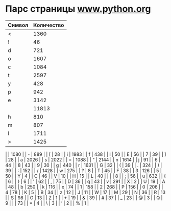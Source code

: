 # Парс страницы www.python.org
| Символ | Количество |
|--------|------------|
| < | 1360 |
| ! | 46 |
| d | 721 |
| o | 1607 |
| c | 1084 |
| t | 2597 |
| y | 428 |
| p | 942 |
| e | 3142 |
|   | 11813 |
| h | 810 |
| m | 807 |
| l | 1711 |
| > | 1425 |
| 
 | 1080 |
| - | 889 |
| [ | 28 |
| i | 1983 |
| f | 438 |
| I | 50 |
| E | 56 |
| 7 | 39 |
| ] | 28 |
| a | 2026 |
| s | 2022 |
| = | 1088 |
| " | 2144 |
| n | 1614 |
| j | 91 |
| 6 | 44 |
| 8 | 43 |
| 9 | 30 |
| g | 440 |
| r | 1631 |
| G | 32 |
| ( | 39 |
| . | 324 |
| ) | 39 |
| : | 152 |
| / | 1428 |
| w | 275 |
| ? | 8 |
| T | 45 |
| F | 38 |
| 3 | 126 |
| 5 | 50 |
| Y | 4 |
| C | 46 |
| V | 10 |
| H | 15 |
| L | 40 |
| | | 8 |
| ; | 56 |
| u | 632 |
| { | 6 |
| } | 6 |
| ' | 62 |
| , | 75 |
| D | 36 |
| q | 43 |
| v | 291 |
| X | 2 |
| U | 19 |
| A | 48 |
| b | 250 |
| k | 116 |
| x | 74 |
| 1 | 158 |
| 2 | 268 |
| P | 156 |
| 0 | 206 |
| 4 | 78 |
| K | 5 |
| B | 34 |
| z | 12 |
| J | 11 |
| W | 17 |
| M | 29 |
| N | 36 |
| R | 13 |
| S | 98 |
| O | 13 |
| Z | 1 |
| + | 19 |
| & | 39 |
| # | 37 |
| _ | 23 |
| @ | 3 |
| Q | 9 |
|  | 73 |
| * | 4 |
| \ | 3 |
| ’ | 2 |
| % | 1 |
